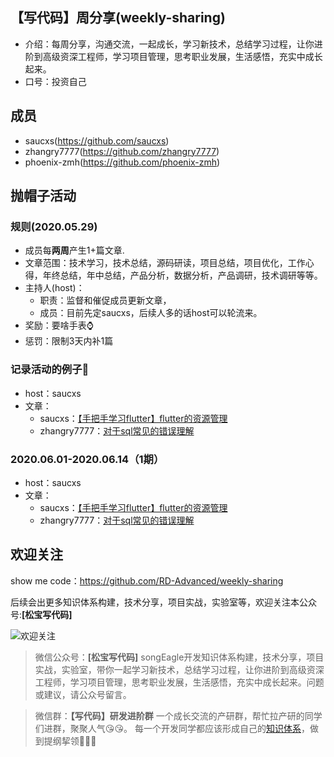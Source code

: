 ## 【写代码】周分享(weekly-sharing)
+ 介绍：每周分享，沟通交流，一起成长，学习新技术，总结学习过程，让你进阶到高级资深工程师，学习项目管理，思考职业发展，生活感悟，充实中成长起来。
+ 口号：投资自己

## 成员
+ saucxs(https://github.com/saucxs)
+ zhangry7777(https://github.com/zhangry7777)
+ phoenix-zmh(https://github.com/phoenix-zmh)

## 抛帽子活动
### 规则(2020.05.29)
+ 成员每**两周**产生1+篇文章.
+ 文章范围：技术学习，技术总结，源码研读，项目总结，项目优化，工作心得，年终总结，年中总结，产品分析，数据分析，产品调研，技术调研等等。
+ 主持人(host)：
  - 职责：监督和催促成员更新文章，
  - 成员：目前先定saucxs，后续人多的话host可以轮流来。
+ 奖励：要啥手表⌚️
+ 惩罚：限制3天内补1篇

### 记录活动的例子🌰
+ host：saucxs
+ 文章：
  - saucxs：[【手把手学习flutter】flutter的资源管理](https://github.com/saucxs/full_stack_knowledge_list/blob/master/article/flutter/flutter_4_%20assets.md)
  - zhangry7777：[对于sql常见的错误理解](https://zhuanlan.zhihu.com/p/148025379)
### 2020.06.01-2020.06.14（1期）
+ host：saucxs
+ 文章：
  - saucxs：[【手把手学习flutter】flutter的资源管理](https://github.com/saucxs/full_stack_knowledge_list/blob/master/article/flutter/flutter_4_%20assets.md)
  - zhangry7777：[对于sql常见的错误理解](https://zhuanlan.zhihu.com/p/148025379)



## 欢迎关注
show me code：https://github.com/RD-Advanced/weekly-sharing

后续会出更多知识体系构建，技术分享，项目实战，实验室等，欢迎关注本公众号:**[松宝写代码]**

![欢迎关注](http://static.chengxinsong.cn/image/author/intro.jpg?width=600)

>微信公众号：**[松宝写代码]**
songEagle开发知识体系构建，技术分享，项目实战，实验室，带你一起学习新技术，总结学习过程，让你进阶到高级资深工程师，学习项目管理，思考职业发展，生活感悟，充实中成长起来。问题或建议，请公众号留言。

>微信群：**【写代码】研发进阶群**
一个成长交流的产研群，帮忙拉产研的同学们进群，聚聚人气😘😘。
每一个开发同学都应该形成自己的[知识体系](https://github.com/saucxs/full_stack_knowledge_list)，做到提纲挈领🧐🧐🧐

